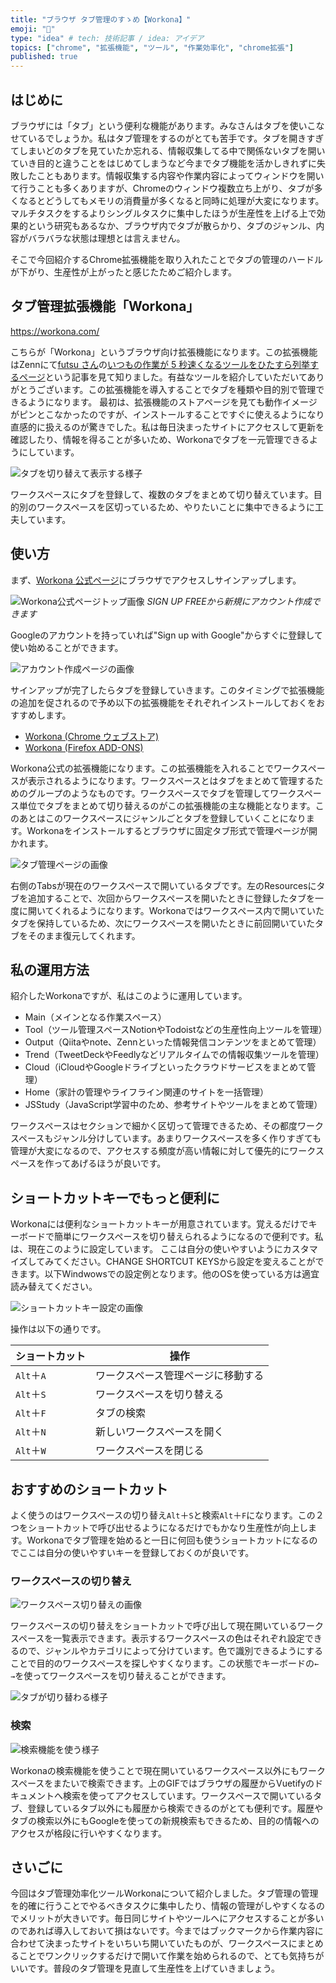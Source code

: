 ```yaml
---
title: "ブラウザ タブ管理のすゝめ【Workona】"
emoji: "🚪"
type: "idea" # tech: 技術記事 / idea: アイデア
topics: ["chrome", "拡張機能", "ツール", "作業効率化", "chrome拡張"]
published: true
---
```


## はじめに

ブラウザには「タブ」という便利な機能があります。みなさんはタブを使いこなせているでしょうか。私はタブ管理をするのがとても苦手です。タブを開きすぎてしまいどのタブを見ていたか忘れる、情報収集してる中で関係ないタブを開いていき目的と違うことをはじめてしまうなど今までタブ機能を活かしきれずに失敗したこともあります。情報収集する内容や作業内容によってウィンドウを開いて行うことも多くありますが、Chromeのウィンドウ複数立ち上がり、タブが多くなるとどうしてもメモリの消費量が多くなると同時に処理が大変になります。マルチタスクをするよりシングルタスクに集中したほうが生産性を上げる上で効果的という研究もあるなか、ブラウザ内でタブが散らかり、タブのジャンル、内容がバラバラな状態は理想とは言えません。

そこで今回紹介するChrome拡張機能を取り入れたことでタブの管理のハードルが下がり、生産性が上がったと感じたためご紹介します。

## タブ管理拡張機能「Workona」

https://workona.com/

こちらが「Workona」というブラウザ向け拡張機能になります。この拡張機能はZennにて[futsu さん](https://zenn.dev/futsu)の[いつもの作業が 5 秒速くなるツールをひたすら列挙するページ](https://zenn.dev/futsu/articles/d54d7dfda7bb7f81a93e)という記事を見て知りました。有益なツールを紹介していただいてありがとうございます。この拡張機能を導入することでタブを種類や目的別で管理できるようになります。
最初は、拡張機能のストアページを見ても動作イメージがピンとこなかったのですが、インストールすることですぐに使えるようになり直感的に扱えるのが驚きでした。私は毎日決まったサイトにアクセスして更新を確認したり、情報を得ることが多いため、Workonaでタブを一元管理できるようにしています。

![タブを切り替えて表示する様子](/images/recommendations-for-tabs/image01.gif)

ワークスペースにタブを登録して、複数のタブをまとめて切り替えています。目的別のワークスペースを区切っているため、やりたいことに集中できるように工夫しています。

## 使い方

まず、[Workona 公式ページ](https://workona.com)にブラウザでアクセスしサインアップします。

![Workona公式ページトップ画像](/images/recommendations-for-tabs/image02.png)
*SIGN UP FREEから新規にアカウント作成できます*

Googleのアカウントを持っていれば"Sign up with Google"からすぐに登録して使い始めることができます。

![アカウント作成ページの画像](/images/recommendations-for-tabs/image03.png)

サインアップが完了したらタブを登録していきます。このタイミングで拡張機能の追加を促されるので予め以下の拡張機能をそれぞれインストールしておくをおすすめします。

- [Workona (Chrome ウェブストア)](https://chrome.google.com/webstore/detail/workona/ailcmbgekjpnablpdkmaaccecekgdhlh)
- [Workona (Firefox ADD-ONS)](https://addons.mozilla.org/ja/firefox/addon/workona)

Workona公式の拡張機能になります。この拡張機能を入れることでワークスペースが表示されるようになります。ワークスペースとはタブをまとめて管理するためのグループのようなものです。ワークスペースでタブを管理してワークスペース単位でタブをまとめて切り替えるのがこの拡張機能の主な機能となります。このあとはこのワークスペースにジャンルごとタブを登録していくことになります。Workonaをインストールするとブラウザに固定タブ形式で管理ページが開かれます。

![タブ管理ページの画像](/images/recommendations-for-tabs/image04.png)

右側のTabsが現在のワークスペースで開いているタブです。左のResourcesにタブを追加することで、次回からワークスペースを開いたときに登録したタブを一度に開いてくれるようになります。Workonaではワークスペース内で開いていたタブを保持しているため、次にワークスペースを開いたときに前回開いていたタブをそのまま復元してくれます。

## 私の運用方法

紹介したWorkonaですが、私はこのように運用しています。

- Main（メインとなる作業スペース）
- Tool（ツール管理スペースNotionやTodoistなどの生産性向上ツールを管理）
- Output（Qiitaやnote、Zennといった情報発信コンテンツをまとめて管理）
- Trend（TweetDeckやFeedlyなどリアルタイムでの情報収集ツールを管理）
- Cloud（iCloudやGoogleドライブといったクラウドサービスをまとめて管理）
- Home（家計の管理やライフライン関連のサイトを一括管理）
- JSStudy（JavaScript学習中のため、参考サイトやツールをまとめて管理）

ワークスペースはセクションで細かく区切って管理できるため、その都度ワークスペースもジャンル分けしています。あまりワークスペースを多く作りすぎても管理が大変になるので、アクセスする頻度が高い情報に対して優先的にワークスペースを作ってあげるほうが良いです。

## ショートカットキーでもっと便利に

Workonaには便利なショートカットキーが用意されています。覚えるだけでキーボードで簡単にワークスペースを切り替えられるようになるので便利です。私は、現在このように設定しています。 ここは自分の使いやすいようにカスタマイズしてみてください。CHANGE SHORTCUT KEYSから設定を変えることができます。以下Windwowsでの設定例となります。他のOSを使っている方は適宜読み替えてください。

![ショートカットキー設定の画像](/images/recommendations-for-tabs/image05.png)

操作は以下の通りです。

| ショートカット | 操作 |
| ---- | ---- |
| `Alt`＋`A` | ワークスペース管理ページに移動する |
| `Alt`＋`S` | ワークスペースを切り替える |
| `Alt`＋`F` | タブの検索 |
| `Alt`＋`N` | 新しいワークスペースを開く |
| `Alt`＋`W` | ワークスペースを閉じる |。

## おすすめのショートカット

よく使うのはワークスペースの切り替え`Alt`＋`S`と検索`Alt`＋`F`になります。この２つをショートカットで呼び出せるようになるだけでもかなり生産性が向上します。Workonaでタブ管理を始めると一日に何回も使うショートカットになるのでここは自分の使いやすいキーを登録しておくのが良いです。

### ワークスペースの切り替え

![ワークスペース切り替えの画像](/images/recommendations-for-tabs/image06.png)

ワークスペースの切り替えをショートカットで呼び出して現在開いているワークスペースを一覧表示できます。表示するワークスペースの色はそれぞれ設定できるので、ジャンルやカテゴリによって分けています。色で識別できるようにすることで目的のワークスペースを探しやすくなります。この状態でキーボードの`← →`を使ってワークスペースを切り替えることができます。

![タブが切り替わる様子](/images/recommendations-for-tabs/image07.gif)

### 検索

![検索機能を使う様子](/images/recommendations-for-tabs/image08.gif)

Workonaの検索機能を使うことで現在開いているワークスペース以外にもワークスペースをまたいで検索できます。上のGIFではブラウザの履歴からVuetifyのドキュメントへ検索を使ってアクセスしています。ワークスペースで開いているタブ、登録しているタブ以外にも履歴から検索できるのがとても便利です。履歴やタブの検索以外にもGoogleを使っての新規検索もできるため、目的の情報へのアクセスが格段に行いやすくなります。

## さいごに

今回はタブ管理効率化ツールWorkonaについて紹介しました。タブ管理の管理を的確に行うことでやるべきタスクに集中したり、情報の管理がしやすくなるのでメリットが大きいです。毎日同じサイトやツールへにアクセスすることが多いのであれば導入しておいて損はないです。今まではブックマークから作業内容に合わせて決まったサイトをいちいち開いていたものが、ワークスペースにまとめることでワンクリックするだけで開いて作業を始められるので、とても気持ちがいいです。普段のタブ管理を見直して生産性を上げていきましょう。
